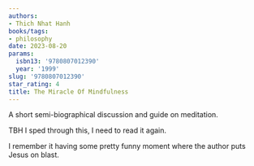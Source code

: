 ```yaml
---
authors:
- Thich Nhat Hanh
books/tags:
- philosophy
date: 2023-08-20
params:
  isbn13: '9780807012390'
  year: '1999'
slug: '9780807012390'
star_rating: 4
title: The Miracle Of Mindfulness
---
```


A short semi-biographical discussion and guide on meditation.

TBH I sped through this, I need to read it again.

I remember it having some pretty funny moment where the author puts Jesus on blast.

<!--more-->